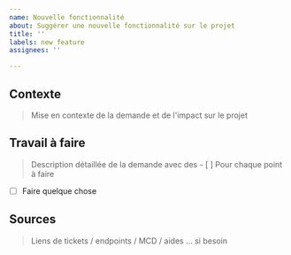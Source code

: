 ```yaml
---
name: Nouvelle fonctionnalité
about: Suggérer une nouvelle fonctionnalité sur le projet
title: ''
labels: new feature
assignees: ''

---
```


## Contexte
> Mise en contexte de la demande et de l'impact sur le projet

## Travail à faire
> Description détaillée de la demande avec des - [ ] Pour chaque point à faire

- [ ] Faire quelque chose

## Sources
> Liens de tickets / endpoints / MCD / aides ... si besoin
